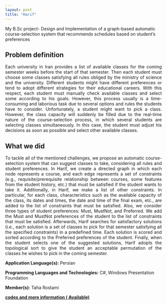 ```yaml
---
layout: post
title: "Harif"
---
```


My B.Sc project- Design and Implementation of a graph-based automatic course-selection system that recommends schedules based on student’s preferences

## Problem definition

<p align="justify"> Each university in Iran provides a list of available classes for the coming semester weeks before the start of that semester. Then each student must choose some classes satisfying all rules obliged by the ministry of science and the university. Different students might have different preferences or tend to adopt different strategies for their educational careers. With this respect, each student must manually check available classes and select some according to his goals. However, this process usually is a time-consuming and laborious task due to several options and rules the students have to consider. Unfortunately, a student might want to pick a class. However, the class capacity will suddenly be filled due to the real-time nature of the course-selection process, in which several students are selecting classes simultaneously. In this case, the student must adjust his decisions as soon as possible and select other available classes. </p>

## What we did

<p align="justify">
To tackle all of the mentioned challenges, we propose an automatic course-selection system that can suggest classes to take, considering all rules and student preferences. In Harif, we create a directed graph in which each node represents a course, and each edge represents a set of constraints (e.g., requisite/prerequisite relationship between courses, some features from the student history, etc.) that must be satisfied if the student wants to take it. Additionally, in Harif, we make a list of other constraints. In particular, for each class, characteristics such as the available capacity of the class, its dates and times, the date and time of the final exam, etc., are added to the list of constraints that must be satisfied. Also, we consider three types of student preferences: Must, MustNot, and Preferred. We add the Must and MustNot preferences of the student to the list of constraints that must be satisfied. Afterwards, Harif searches for satisfactory solutions (i.e., each solution is a set of classes to pick for that semester satisfying all the specified constraints) in a predefined time. Each solution is scored and sorted according to the Preferred preferences of the student. Finally,  when the student selects one of the suggested solutions, Harif adopts the topological sort to give the student an acceptable permutation of the classes he wishes to pick in the coming semester.
</p>

**Application Language(s):** Persian

**Programming Languages and Technologies:** C#, Windows Presentation Foundation

**Member(s):** Taha Rostami

**[codes and more information ( Available)](https://github.com/TahaRostami/Harif)**